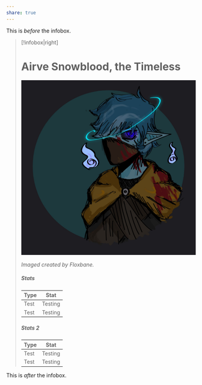```yaml
---
share: true
---
```


This is *before* the infobox.

> [!infobox|right] 
> <h1>Airve Snowblood, the Timeless</h1>
> 
> ![200](../Airve_Spooky_Floxbane.jpg)
> 
> *Imaged created by Floxbane.*
> 
> <h5>Stats</h5>
> 
> | Type |  Stat |
> | ---- | ---- |
> | Test | Testing |
> | Test | Testing |
> 
> <h5> Stats 2 </h5>
> 
> | Type | Stat |
> | ---- | ---- |
> | Test | Testing |
> | Test | Testing |

This is *after* the infobox.